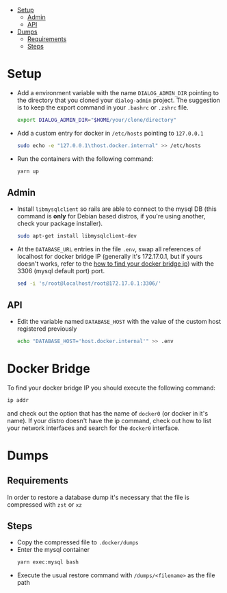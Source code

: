 - [Setup](#setup)
  - [Admin](#admin)
  - [API](#api)
- [Dumps](#dumps)
  - [Requirements](#requirements)
  - [Steps](#steps)

# Setup

- Add a environment variable with the name `DIALOG_ADMIN_DIR` pointing to the directory that you cloned your `dialog-admin` project. The suggestion is to keep the export command in your `.bashrc` or `.zshrc` file.

  ```bash
  export DIALOG_ADMIN_DIR="$HOME/your/clone/directory"
  ```

- Add a custom entry for docker in `/etc/hosts` pointing to `127.0.0.1`

  ```bash
  sudo echo -e "127.0.0.1\thost.docker.internal" >> /etc/hosts
  ```

- Run the containers with the following command:

  ```bash
  yarn up
  ```

## Admin

- Install `libmysqlclient` so rails are able to connect to the mysql DB (this command is **only** for Debian based distros, if you're using another, check your package installer).

  ```bash
  sudo apt-get install libmysqlclient-dev
  ```

- At the `DATABASE_URL` entries in the file `.env`, swap all references of localhost for docker bridge IP (generally it's 172.17.0.1, but if yours doesn't works, refer to the [how to find your docker bridge ip](#docker-bridge)) with the 3306 (mysql default port) port.

  ```bash
  sed -i 's/root@localhost/root@172.17.0.1:3306/'
  ```

## API

- Edit the variable named `DATABASE_HOST` with the value of the custom host registered previously

  ```bash
  echo "DATABASE_HOST='host.docker.internal'" >> .env
  ```

# Docker Bridge

To find your docker bridge IP you should execute the following command:

```bash
ip addr
```

and check out the option that has the name of `docker0` (or docker in it's name). If your distro doesn't have the ip command, check out how to list your network interfaces and search for the `docker0` interface.

# Dumps

## Requirements

In order to restore a database dump it's necessary that the file is compressed with `zst` or `xz`

## Steps

- Copy the compressed file to `.docker/dumps`
- Enter the mysql container
  ```bash
  yarn exec:mysql bash
  ```
- Execute the usual restore command with `/dumps/<filename>` as the file path
